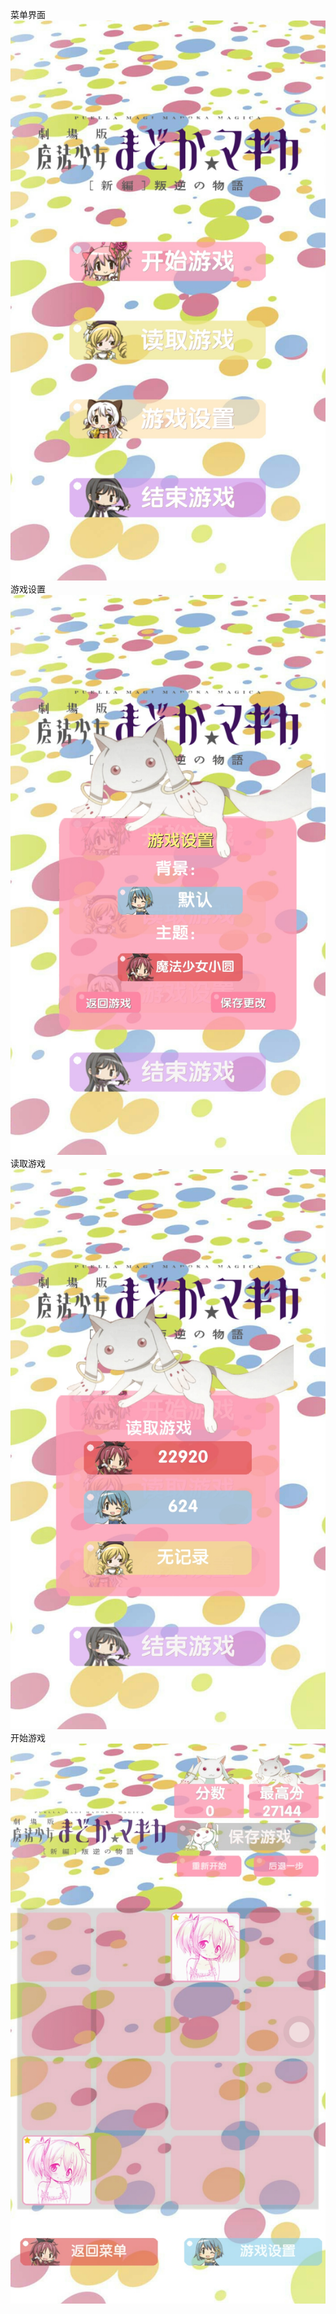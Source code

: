 菜单界面
![image](https://github.com/DumoeDss/Git/blob/master/Unity-NGUI_2048/n2048Preview1.jpg)
游戏设置
![image](https://github.com/DumoeDss/Git/blob/master/Unity-NGUI_2048/n2048Preview2.jpg)
读取游戏
![image](https://github.com/DumoeDss/Git/blob/master/Unity-NGUI_2048/n2048Preview3.jpg)
开始游戏
![image](https://github.com/DumoeDss/Git/blob/master/Unity-NGUI_2048/n2048Preview4.jpg)

